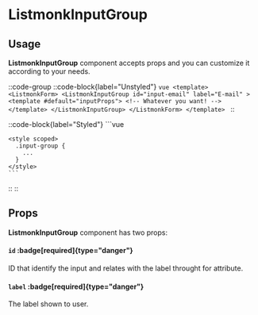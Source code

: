 # ListmonkInputGroup

## Usage

**ListmonkInputGroup** component accepts props and you can customize it according to your needs.

::code-group
  ::code-block{label="Unstyled"}
    ```vue
    <template>
      <ListmonkForm>
        <ListmonkInputGroup
          id="input-email"
          label="E-mail"
        >
          <template #default="inputProps">
            <!-- Whatever you want! -->
          </template>
        </ListmonkInputGroup>
      </ListmonkForm>
    </template>
    ```
  ::

  ::code-block{label="Styled"}
    ```vue
    <template>
      <ListmonkForm>
        <ListmonkInputGroup
          id="input-email"
          label="E-mail"
          class="input-group"
        >
          <template #default="inputProps">
            <!-- Whatever you want! -->
          </template>
        </ListmonkInputGroup>
      </ListmonkForm>
    </template>

    <style scoped>
      .input-group {
        ...
      }
    </style>
    ```
  ::
::

## Props

**ListmonkInputGroup** component has two props:

#### `id` :badge[required]{type="danger"}

ID that identify the input and relates with the label throught for attribute.

#### `label` :badge[required]{type="danger"}

The label shown to user.

